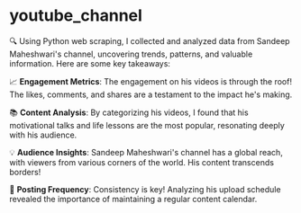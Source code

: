# youtube_channel
🔍 Using Python web scraping, I collected and analyzed data from Sandeep Maheshwari's channel, uncovering trends, patterns, and valuable information. Here are some key takeaways:    

📈 **Engagement Metrics**: The engagement on his videos is through the roof! The likes, comments, and shares are a testament to the impact he's making.

📚 **Content Analysis**: By categorizing his videos, I found that his motivational talks and life lessons are the most popular, resonating deeply with his audience.

💡 **Audience Insights**: Sandeep Maheshwari's channel has a global reach, with viewers from various corners of the world. His content transcends borders!

📅 **Posting Frequency**: Consistency is key! Analyzing his upload schedule revealed the importance of maintaining a regular content calendar.
